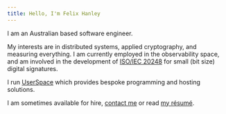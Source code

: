 ```yaml
---
title: Hello, I'm Felix Hanley
---
```


I am an Australian based software engineer.

My interests are in distributed systems, applied cryptography, and measuring
everything.  I am currently employed in the observability space, and am
involved in the development of [ISO/IEC
20248](https://en.wikipedia.org/wiki/ISO/IEC_20248) for small (bit size)
digital signatures.

I run [UserSpace](https://userspace.com.au) which provides bespoke programming
and hosting solutions.

I am sometimes available for hire, [contact me](/contact/) or read [my
résumé](/work/).
